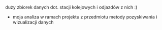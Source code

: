 duży zbiorek danych dot. stacji kolejowych i odjazdów z nich :)
+ moja analiza w ramach projektu z przedmiotu metody pozyskiwania i wizualizacji danych
